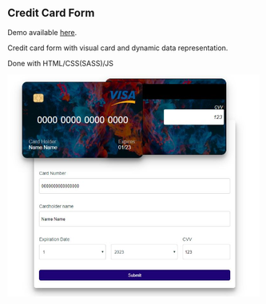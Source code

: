 ## Credit Card Form

Demo available [here](https://bchodorek.github.io/Card_Payment_Form/).



Credit card form with visual card and dynamic data representation.

Done with HTML/CSS(SASS)/JS


![](img/screenshot_2.jpg)


